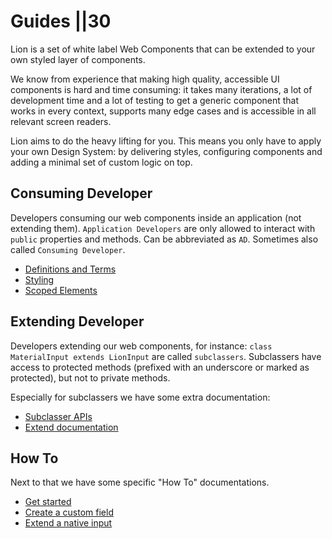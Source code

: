 # Guides ||30

Lion is a set of white label Web Components that can be extended to your own styled layer of components.

We know from experience that making high quality, accessible UI components is hard and time consuming: it takes many iterations, a lot of development time and a lot of testing to get a generic component that works in every context, supports many edge cases and is accessible in all relevant screen readers.

Lion aims to do the heavy lifting for you. This means you only have to apply your own Design System: by delivering styles, configuring components and adding a minimal set of custom logic on top.

## Consuming Developer

Developers consuming our web components inside an application (not extending them).
`Application Developers` are only allowed to interact with `public` properties and methods.
Can be abbreviated as `AD`. Sometimes also called `Consuming Developer`.

- [Definitions and Terms](https://github.com/ing-bank/lion/blob/974d0872a08182eed8be0af448d7229a7f5638fc/docs/guides/principles/definitions-and-terms.md)
- [Styling](https://github.com/ing-bank/lion/blob/974d0872a08182eed8be0af448d7229a7f5638fc/docs/guides/principles/styling.md)
- [Scoped Elements](https://github.com/ing-bank/lion/blob/974d0872a08182eed8be0af448d7229a7f5638fc/docs/guides/principles/scoped-elements.md)

## Extending Developer

Developers extending our web components, for instance: `class MaterialInput extends LionInput` are called `subclassers`. Subclassers have access to protected methods (prefixed with an underscore or marked as protected), but not to private methods.

Especially for subclassers we have some extra documentation:

- [Subclasser APIs](https://github.com/ing-bank/lion/blob/974d0872a08182eed8be0af448d7229a7f5638fc/docs/guides/principles/subclasser-apis.md)
- [Extend documentation](https://github.com/ing-bank/lion/blob/974d0872a08182eed8be0af448d7229a7f5638fc/docs/blog/extending-documentation.md)

## How To

Next to that we have some specific "How To" documentations.

- [Get started](https://github.com/ing-bank/lion/blob/974d0872a08182eed8be0af448d7229a7f5638fc/docs/guides/how-to/get-started.md)
- [Create a custom field](https://github.com/ing-bank/lion/blob/974d0872a08182eed8be0af448d7229a7f5638fc/docs/guides/how-to/create-a-custom-field.md)
- [Extend a native input](https://github.com/ing-bank/lion/blob/974d0872a08182eed8be0af448d7229a7f5638fc/docs/guides/how-to/extend-a-native-input.md)
